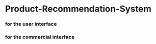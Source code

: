 # Product-Recommendation-System

### for the user interface





### for the commercial interface



